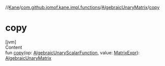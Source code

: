 //[Kane](../../index.md)/[com.github.jomof.kane.impl.functions](../index.md)/[AlgebraicUnaryMatrix](index.md)/[copy](copy.md)



# copy  
[jvm]  
Content  
fun [copy](copy.md)(op: [AlgebraicUnaryScalarFunction](../-algebraic-unary-scalar-function/index.md), value: [MatrixExpr](../../com.github.jomof.kane/-matrix-expr/index.md)): [AlgebraicUnaryMatrix](index.md)  



